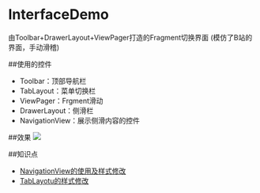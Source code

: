 # InterfaceDemo
由Toolbar+DrawerLayout+ViewPager打造的Fragment切换界面
(模仿了B站的界面，手动滑稽)

##使用的控件
- Toolbar：顶部导航栏
- TabLayout：菜单切换栏
- ViewPager：Frgment滑动
- DrawerLayout：侧滑栏
- NavigationView：展示侧滑内容的控件

##效果
![](https://github.com/newbiechen1024/InterfaceDemo/blob/master/show_effect/interface_show.gif)

##知识点
- [NavigationView的使用及样式修改](http://jaeger.itscoder.com/android/2016/02/16/use-navigation-view-detail.html)
- [TabLayotu的样式修改](http://www.jianshu.com/p/2b2bb6be83a8)
